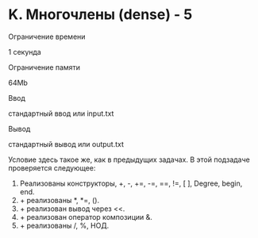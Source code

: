 K. Многочлены (dense) - 5
=========================

Ограничение времени

1 секунда

Ограничение памяти

64Mb

Ввод

стандартный ввод или input.txt

Вывод

стандартный вывод или output.txt

Условие здесь такое же, как в предыдущих задачах. В этой подзадаче проверяется следующее:

1.  Реализованы конструкторы, +, -, +=, -=, ==, !=, \[ \], Degree, begin, end.
2.  \+ реализованы \*, \*=, ().
3.  \+ реализован вывод через <<.
4.  \+ реализован оператор композиции &.
5.  \+ реализованы /, %, НОД.